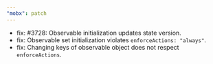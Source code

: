 ```yaml
---
"mobx": patch
---
```


-   fix: #3728: Observable initialization updates state version.
-   fix: Observable set initialization violates `enforceActions: "always"`.
-   fix: Changing keys of observable object does not respect `enforceActions`.

